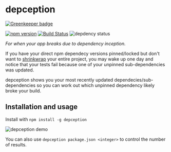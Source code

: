 # depception

[![Greenkeeper badge](https://badges.greenkeeper.io/bengummer/depception.svg)](https://greenkeeper.io/)

[![npm version](https://badge.fury.io/js/depception.svg)](https://badge.fury.io/js/depception) [![Build Status](https://api.travis-ci.org/bengummer/depception.svg?branch=master)](https://travis-ci.org/bengummer/depception) ![depdency status](https://david-dm.org/bengummer/depception.svg)

_For when your app breaks due to dependency inception._

If you have your direct npm dependecy versions pinned/locked but don't want to [shrinkwrap](https://docs.npmjs.com/cli/shrinkwrap) your entire project, you may wake up one day and notice that your tests fail because one of your unpinned sub-dependencies was updated.

depception shows you your most recently updated dependecies/sub-dependencies so you can work out which unpinned dependency likely broke your build.

## Installation and usage

Install with `npm install -g depception`

![depception demo](https://i.imgur.com/fKYfkxW.gif)

You can also use `depception package.json <integer>` to control the number of results.
